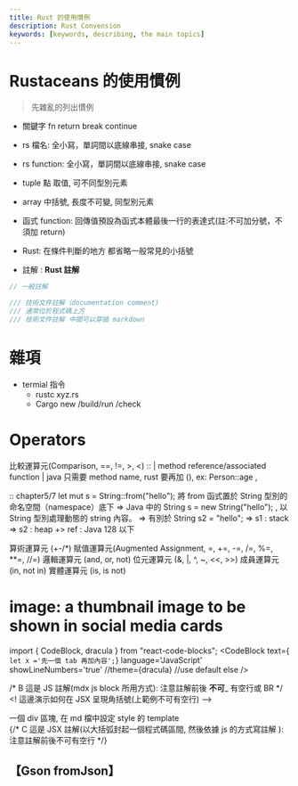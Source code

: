 ```yaml
---
title: Rust 的使用慣例
description: Rust Convension
keywords: [keywords, describing, the main topics]
---
```


# Rustaceans 的使用慣例
> 先雜亂的列出慣例


* 關鍵字
fn 
return 
break
continue


* rs 檔名: 全小寫，單詞間以底線串接, snake case
* rs function: 全小寫，單詞間以底線串接, snake case


* tuple 點 取值, 可不同型別元素
* array 中括號, 長度不可變, 同型別元素

* 函式 function: 回傳值預設為函式本體最後一行的表達式(註:不可加分號，不須加 return)   


* Rust: 在條件判斷的地方 都省略一般常見的小括號



* 註解 : 
__Rust 註解__

```rust
// 一般註解

/// 技術文件註解（documentation comment)
/// 通常位於程式碼上方
/// 技術文件註解 中間可以穿插 markdown
```

# 雜項
* termial 指令 
    * rustc xyz.rs
    * Cargo new /build/run /check
    
# Operators
比較運算元(Comparison, ==, !=, >, <)
:: | method reference/associated function	| java 只需要 method name, rust 要再加 (), ex: Person::age , 

:: chapter5/7
let mut s = String::from("hello"); 
將 from 函式置於 String 型別的命名空間（namespace）底下
=> Java 中的  String s = new String("hello"); , 以 String 型別處理動態的 string 內容。
=> 有別於 String s2 = "hello";
=> s1 : stack
=> s2 : heap
+> ref : Java 128 以下


    
算術運算元 (+-/*)
賦值運算元(Augmented Assignment, =, +=, -=, /=, %=, **=, //=)
邏輯運算元 (and, or, not)
位元運算元 (&, |, ^, ~, <<, >>)
成員運算元 (in, not in)
實體運算元 (is, is not)


















# image: a thumbnail image to be shown in social media cards

<!-- C 這是 HTML 註解 : 注意註解前  __必須___ 有空行 -->

import { CodeBlock, dracula  } from "react-code-blocks";
	 <CodeBlock
      text={`	  
	let x ='先一個 tab 再加內容';
	  `}
      language='JavaScript'
      showLineNumbers='true'
      //theme={dracula} //use default else 
    />
	
	
/* B 這是 JS 註解(mdx js block 所用方式): 注意註解前後  __不可___ 有空行或 BR */
&lt;! 這邊演示如何在 JSX 呈現角括號(上範例不可有空行) --&gt;

<div style={{backgroundColor: 'red', color: 'blue' }} >
一個 div 區塊, 在 md 檔中設定 style 的 template 
<br/>
{/* C 這是 JSX 註解(以大括弧封起一個程式碼區間, 然後依據 js 的方式寫註解 ): 注意註解前後不可有空行 */}


## 【Gson fromJson】

<code>


</code>

